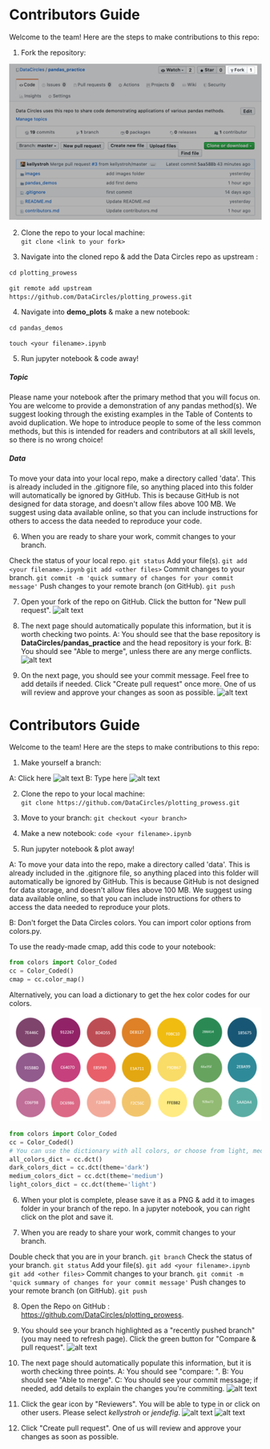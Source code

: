 # Contributors Guide

Welcome to the team! Here are the steps to make contributions to this repo:

1. Fork the repository:

![alt text](images/fork.png "Logo Title Text 1")

2. Clone the repo to your local machine:  
```git clone <link to your fork>```

3. Navigate into the cloned repo & add the Data Circles repo as upstream :

```cd plotting_prowess```

```git remote add upstream https://github.com/DataCircles/plotting_prowess.git```

4. Navigate into **demo_plots** & make a new notebook: 

```cd pandas_demos```

```touch <your filename>.ipynb```

5. Run jupyter notebook & code away! 

##### Topic
Please name your notebook after the primary method that you will focus on. You are welcome to provide a demonstration of any pandas method(s). We suggest looking through the existing examples in the Table of Contents to avoid duplication. We hope to introduce people to some of the less common methods, but this is intended for readers and contributors at all skill levels, so there is no wrong choice! 

##### Data
To move your data into your local repo, make a directory called 'data'. This is already included in the .gitignore file, so anything placed into this folder will automatically be ignored by GitHub. This is because GitHub is not designed for data storage, and doesn't allow files above 100 MB. We suggest using data available online, so that you can include instructions for others to access the data needed to reproduce your code. 

6. When you are ready to share your work, commit changes to your branch. 

Check the status of your local repo.
```git status```
Add your file(s). 
```git add <your filename>.ipynb```
```git add <other files>```
Commit changes to your branch.
```git commit -m 'quick summary of changes for your commit message'```
Push changes to your remote branch (on GitHub).
```git push```

7. Open your fork of the repo on GitHub. Click the button for "New pull request". 
![alt text](images/request0.png "Logo Title Text 1")

8. The next page should automatically populate this information, but it is worth checking two points. A: You should see that the base repository is **DataCircles/pandas_practice** and the head repository is your fork. B: You should see "Able to merge", unless there are any merge conflicts.
![alt text](images/request1.png "Logo Title Text 1")

9. On the next page, you should see your commit message. Feel free to add details if needed. Click "Create pull request" once more. One of us will review and approve your changes as soon as possible. 
![alt text](images/request2.png "Logo Title Text 1")




# Contributors Guide

Welcome to the team! Here are the steps to make contributions to this repo:

1. Make yourself a branch:

A:  Click here 
![alt text](images/contrib2.png "Logo Title Text 1")
B: Type here
![alt text](images/contrib1.png "Logo Title Text 1")

2. Clone the repo to your local machine:  
```git clone https://github.com/DataCircles/plotting_prowess.git```

3. Move to your branch:
```git checkout <your branch>```

4. Make a new notebook: 
```code <your filename>.ipynb```

5. Run jupyter notebook & plot away! 

A: To move your data into the repo, make a directory called 'data'. This is already included in the .gitignore file, so anything placed into this folder will automatically be ignored by GitHub. This is because GitHub is not designed for data storage, and doesn't allow files above 100 MB. We suggest using data available online, so that you can include instructions for others to access the data needed to reproduce your plots. 

B: Don't forget the Data Circles colors. You can import color options from colors.py. 

To use the ready-made cmap, add this code to your notebook:
```python
from colors import Color_Coded
cc = Color_Coded()
cmap = cc.color_map()
```

Alternatively, you can load a dictionary to get the hex color codes for our colors. 
![alt text](images/colors.png "Logo Title Text 1")
```python
from colors import Color_Coded
cc = Color_Coded()
# You can use the dictionary with all colors, or choose from light, medium, or dark. 
all_colors_dict = cc.dct()
dark_colors_dict = cc.dct(theme='dark')
medium_colors_dict = cc.dct(theme='medium')
light_colors_dict = cc.dct(theme='light')
```
6. When your plot is complete, please save it as a PNG & add it to images folder in your branch of the repo. In a jupyter notebook, you can right click on the plot and save it. 

7. When you are ready to share your work, commit changes to your branch. 

Double check that you are in your branch. 
```git branch```
Check the status of your branch.
```git status```
Add your file(s). 
```git add <your filename>.ipynb```
```git add <other files>```
Commit changes to your branch.
```git commit -m 'quick summary of changes for your commit message'```
Push changes to your remote branch (on GitHub).
```git push```

8. Open the Repo on GitHub : https://github.com/DataCircles/plotting_prowess.

9. You should see your branch highlighted as a "recently pushed branch" (you may need to refresh page). Click the green button for "Compare & pull request". 
![alt text](images/contrib3.png "Logo Title Text 1")

10. The next page should automatically populate this information, but it is worth checking three points. A: You should see "compare: <your name>". B: You should see "Able to merge". C: You should see your commit message; if needed, add details to explain the changes you're commiting.
![alt text](images/contrib4.png "Logo Title Text 1")

11. Click the gear icon by "Reviewers". You will be able to type in or click on other users. Please select *kellystroh* or *jendefig*. 
![alt text](images/contrib5.png "Logo Title Text 1")
![alt text](images/contrib6.png "Logo Title Text 1")

12. Click "Create pull request". One of us will review and approve your changes as soon as possible. 
